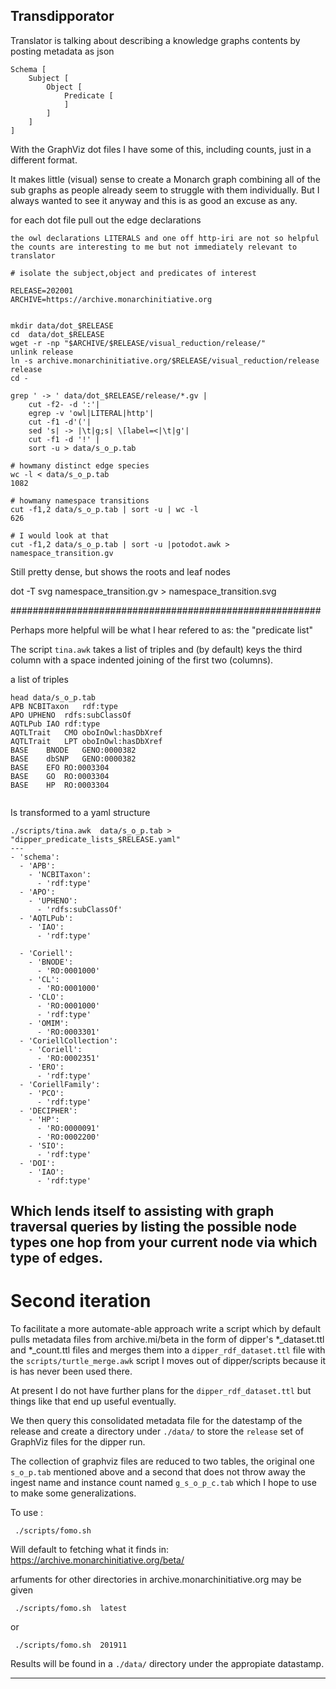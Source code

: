 ## Transdipporator

Translator is talking about describing a knowledge graphs contents
by posting metadata as json

```
Schema [
    Subject [
        Object [
            Predicate [
            ]
        ]
    ]
]
```

With the GraphViz dot files I have some of this,
including counts, just in a different format.

It makes little (visual) sense to create a Monarch graph combining all of the sub
graphs as people already seem to struggle with them individually.
But I always wanted to see it anyway and this is as good an excuse as any.


for each dot file pull out the edge declarations

    the owl declarations LITERALS and one off http-iri are not so helpful
    the counts are interesting to me but not immediately relevant to translator

```
# isolate the subject,object and predicates of interest

RELEASE=202001
ARCHIVE=https://archive.monarchinitiative.org


mkdir data/dot_$RELEASE
cd  data/dot_$RELEASE
wget -r -np "$ARCHIVE/$RELEASE/visual_reduction/release/"
unlink release
ln -s archive.monarchinitiative.org/$RELEASE/visual_reduction/release release
cd -

grep ' -> ' data/dot_$RELEASE/release/*.gv |
    cut -f2- -d ':'|
    egrep -v 'owl|LITERAL|http'|
    cut -f1 -d'('|
    sed 's| -> |\t|g;s| \[label=<|\t|g'|
    cut -f1 -d '!' |
    sort -u > data/s_o_p.tab

# howmany distinct edge species
wc -l < data/s_o_p.tab
1082

# howmany namespace transitions
cut -f1,2 data/s_o_p.tab | sort -u | wc -l
626

# I would look at that
cut -f1,2 data/s_o_p.tab | sort -u |potodot.awk > namespace_transition.gv
```


Still pretty dense, but shows the roots and leaf nodes

dot -T svg namespace_transition.gv > namespace_transition.svg


########################################################

Perhaps more helpful will be what I hear refered to as:
     the "predicate list"

The script `tina.awk` takes a list of triples and
(by default) keys the third column with
a space indented joining of the first two (columns).

a list of triples

```
head data/s_o_p.tab
APB	NCBITaxon	rdf:type
APO	UPHENO	rdfs:subClassOf
AQTLPub	IAO	rdf:type
AQTLTrait	CMO	oboInOwl:hasDbXref
AQTLTrait	LPT	oboInOwl:hasDbXref
BASE	BNODE	GENO:0000382
BASE	dbSNP	GENO:0000382
BASE	EFO	RO:0003304
BASE	GO	RO:0003304
BASE	HP	RO:0003304


```

Is transformed to a yaml structure

```
./scripts/tina.awk  data/s_o_p.tab > "dipper_predicate_lists_$RELEASE.yaml"
---
- 'schema':
  - 'APB':
    - 'NCBITaxon':
      - 'rdf:type'
  - 'APO':
    - 'UPHENO':
      - 'rdfs:subClassOf'
  - 'AQTLPub':
    - 'IAO':
      - 'rdf:type'

  - 'Coriell':
    - 'BNODE':
      - 'RO:0001000'
    - 'CL':
      - 'RO:0001000'
    - 'CLO':
      - 'RO:0001000'
      - 'rdf:type'
    - 'OMIM':
      - 'RO:0003301'
  - 'CoriellCollection':
    - 'Coriell':
      - 'RO:0002351'
    - 'ERO':
      - 'rdf:type'
  - 'CoriellFamily':
    - 'PCO':
      - 'rdf:type'
  - 'DECIPHER':
    - 'HP':
      - 'RO:0000091'
      - 'RO:0002200'
    - 'SIO':
      - 'rdf:type'
  - 'DOI':
    - 'IAO':
      - 'rdf:type'
```


Which lends itself to assisting with graph traversal queries
by listing the possible node types one hop from your current node
via which type of edges.
------------------------------------------------

# Second iteration

To facilitate a more automate-able approach write a script which by default pulls
metadata files from archive.mi/beta in the form of dipper's  *_dataset.ttl and *_count.ttl
files and merges them into a `dipper_rdf_dataset.ttl` file with the `scripts/turtle_merge.awk`
script I moves out of dipper/scripts because it is has never been used there.

At present I do not have further plans for the `dipper_rdf_dataset.ttl` but things like
that end up useful eventually.

We then query this consolidated metadata file for the datestamp of the release and
create a directory under `./data/` to store the `release` set of GraphViz files for the
dipper run.

The collection of graphviz files are reduced to two tables, the original one  `s_o_p.tab`
mentioned above and a second that does not throw away the ingest name and instance count
named `g_s_o_p_c.tab`  which I hope to use to make some generalizations.

To use :

```
 ./scripts/fomo.sh

```

Will default to fetching what it finds in: https://archive.monarchinitiative.org/beta/

arfuments for other directories  in archive.monarchinitiative.org may be given


```
 ./scripts/fomo.sh  latest

```

or

```
 ./scripts/fomo.sh  201911

```

Results will be found in a  `./data/` directory under the appropiate datastamp.



-----------------------------------------------


